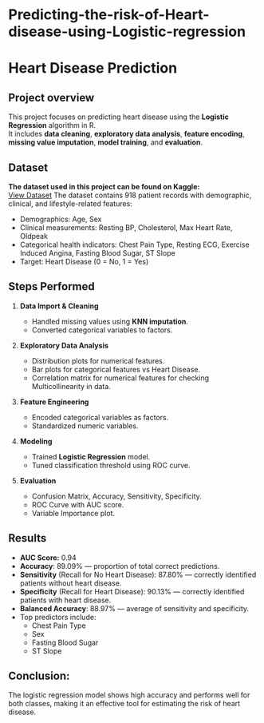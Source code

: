 # Predicting-the-risk-of-Heart-disease-using-Logistic-regression
# Heart Disease Prediction

## Project overview
This project focuses on predicting heart disease using the **Logistic Regression** algorithm in R.  
It includes **data cleaning**, **exploratory data analysis**, **feature encoding**, **missing value imputation**, **model training**, and **evaluation**.

## Dataset
**The dataset used in this project can be found on Kaggle:**  
[View Dataset](https://www.kaggle.com/datasets/fedesoriano/heart-failure-prediction?resource=download)
The dataset contains 918 patient records with demographic, clinical, and lifestyle-related features:
-	Demographics: Age, Sex
-	Clinical measurements: Resting BP, Cholesterol, Max Heart Rate, Oldpeak
-	Categorical health indicators: Chest Pain Type, Resting ECG, Exercise Induced Angina, Fasting Blood Sugar, ST Slope
-	Target: Heart Disease (0 = No, 1 = Yes)

## Steps Performed
1. **Data Import & Cleaning**
   - Handled missing values using **KNN imputation**.
   - Converted categorical variables to factors.

2. **Exploratory Data Analysis**
   - Distribution plots for numerical features.
   - Bar plots for categorical features vs Heart Disease.
   - Correlation matrix for numerical features for checking Multicollinearity in data.

3. **Feature Engineering**
   - Encoded categorical variables as factors.
   - Standardized numeric variables.

4. **Modeling**
   - Trained **Logistic Regression** model.
   - Tuned classification threshold using ROC curve.

5. **Evaluation**
   - Confusion Matrix, Accuracy, Sensitivity, Specificity.
   - ROC Curve with AUC score.
   - Variable Importance plot.

## Results
- **AUC Score:** 0.94
- **Accuracy**: 89.09% — proportion of total correct predictions.
- **Sensitivity** (Recall for No Heart Disease): 87.80% — correctly identified patients without heart disease.
- **Specificity** (Recall for Heart Disease): 90.13% — correctly identified patients with heart disease.
- **Balanced Accuracy**: 88.97% — average of sensitivity and specificity.
- Top predictors include:
  - Chest Pain Type
  - Sex
  - Fasting Blood Sugar
  - ST Slope

## Conclusion:
The logistic regression model shows high accuracy and performs well for both classes, making it an effective tool for estimating the risk of heart disease.
